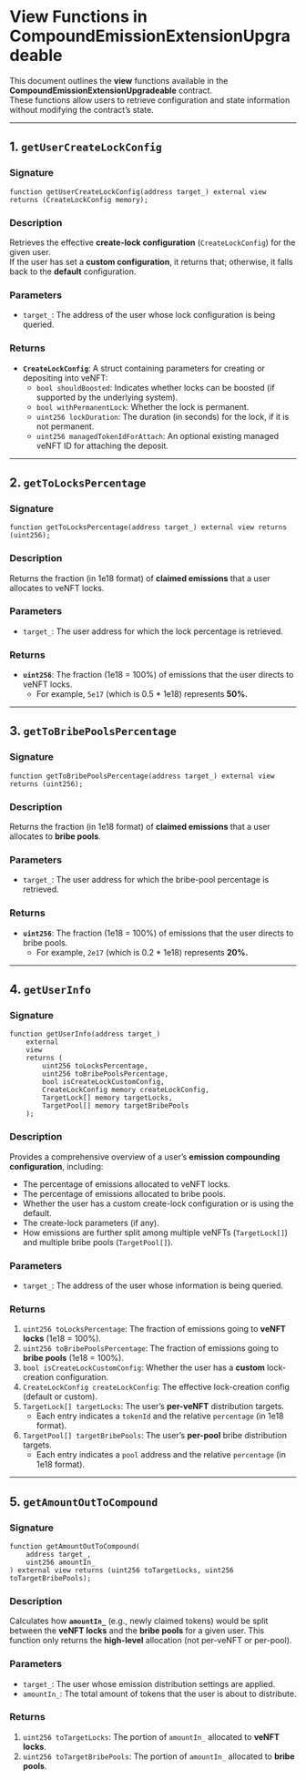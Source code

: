 
# View Functions in CompoundEmissionExtensionUpgradeable

This document outlines the **view** functions available in the **CompoundEmissionExtensionUpgradeable** contract.  
These functions allow users to retrieve configuration and state information without modifying the contract’s state.

---

## 1. `getUserCreateLockConfig`

### **Signature**
```solidity
function getUserCreateLockConfig(address target_) external view returns (CreateLockConfig memory);
```

### **Description**
Retrieves the effective **create-lock configuration** (`CreateLockConfig`) for the given user.  
If the user has set a **custom configuration**, it returns that; otherwise, it falls back to the **default** configuration.

### **Parameters**
- `target_`: The address of the user whose lock configuration is being queried.

### **Returns**
- **`CreateLockConfig`**: A struct containing parameters for creating or depositing into veNFT:
  - `bool shouldBoosted`: Indicates whether locks can be boosted (if supported by the underlying system).
  - `bool withPermanentLock`: Whether the lock is permanent.
  - `uint256 lockDuration`: The duration (in seconds) for the lock, if it is not permanent.
  - `uint256 managedTokenIdForAttach`: An optional existing managed veNFT ID for attaching the deposit.

---

## 2. `getToLocksPercentage`

### **Signature**
```solidity
function getToLocksPercentage(address target_) external view returns (uint256);
```

### **Description**
Returns the fraction (in 1e18 format) of **claimed emissions** that a user allocates to veNFT locks.

### **Parameters**
- `target_`: The user address for which the lock percentage is retrieved.

### **Returns**
- **`uint256`**: The fraction (1e18 = 100%) of emissions that the user directs to veNFT locks.  
  - For example, `5e17` (which is 0.5 * 1e18) represents **50%.**

---

## 3. `getToBribePoolsPercentage`

### **Signature**
```solidity
function getToBribePoolsPercentage(address target_) external view returns (uint256);
```

### **Description**
Returns the fraction (in 1e18 format) of **claimed emissions** that a user allocates to **bribe pools**.

### **Parameters**
- `target_`: The user address for which the bribe-pool percentage is retrieved.

### **Returns**
- **`uint256`**: The fraction (1e18 = 100%) of emissions that the user directs to bribe pools.  
  - For example, `2e17` (which is 0.2 * 1e18) represents **20%.**

---

## 4. `getUserInfo`

### **Signature**
```solidity
function getUserInfo(address target_)
    external
    view
    returns (
        uint256 toLocksPercentage,
        uint256 toBribePoolsPercentage,
        bool isCreateLockCustomConfig,
        CreateLockConfig memory createLockConfig,
        TargetLock[] memory targetLocks,
        TargetPool[] memory targetBribePools
    );
```

### **Description**
Provides a comprehensive overview of a user’s **emission compounding configuration**, including:
- The percentage of emissions allocated to veNFT locks.
- The percentage of emissions allocated to bribe pools.
- Whether the user has a custom create-lock configuration or is using the default.
- The create-lock parameters (if any).
- How emissions are further split among multiple veNFTs (`TargetLock[]`) and multiple bribe pools (`TargetPool[]`).

### **Parameters**
- `target_`: The address of the user whose information is being queried.

### **Returns**
1. `uint256 toLocksPercentage`: The fraction of emissions going to **veNFT locks** (1e18 = 100%).  
2. `uint256 toBribePoolsPercentage`: The fraction of emissions going to **bribe pools** (1e18 = 100%).  
3. `bool isCreateLockCustomConfig`: Whether the user has a **custom** lock-creation configuration.  
4. `CreateLockConfig createLockConfig`: The effective lock-creation config (default or custom).  
5. `TargetLock[] targetLocks`: The user’s **per-veNFT** distribution targets.  
   - Each entry indicates a `tokenId` and the relative `percentage` (in 1e18 format).  
6. `TargetPool[] targetBribePools`: The user’s **per-pool** bribe distribution targets.  
   - Each entry indicates a `pool` address and the relative `percentage` (in 1e18 format).

---

## 5. `getAmountOutToCompound`

### **Signature**
```solidity
function getAmountOutToCompound(
    address target_,
    uint256 amountIn_
) external view returns (uint256 toTargetLocks, uint256 toTargetBribePools);
```

### **Description**
Calculates how **`amountIn_`** (e.g., newly claimed tokens) would be split between the **veNFT locks** and the **bribe pools** for a given user. This function only returns the **high-level** allocation (not per-veNFT or per-pool).

### **Parameters**
- `target_`: The user whose emission distribution settings are applied.
- `amountIn_`: The total amount of tokens that the user is about to distribute.

### **Returns**
1. `uint256 toTargetLocks`: The portion of `amountIn_` allocated to **veNFT locks**.  
2. `uint256 toTargetBribePools`: The portion of `amountIn_` allocated to **bribe pools**.
